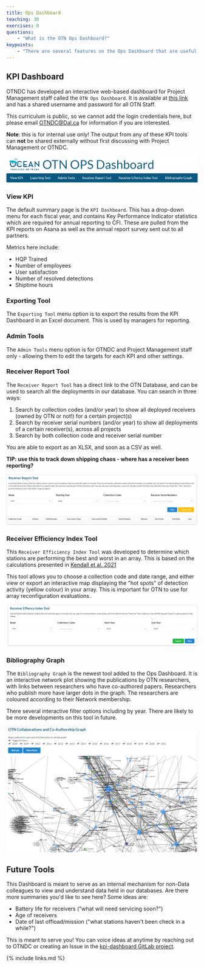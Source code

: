 ```yaml
---
title: Ops Dashboard
teaching: 30
exercises: 0
questions:
    - "What is the OTN Ops Dashboard?"
keypoints:
    - "There are several features on the Ops Dashboard that are useful to the Field team"
---
```

## KPI Dashboard

OTNDC has developed an interactive web-based dashboard for Project Management staff called the `OTN Ops Dashboard`. It is available at [this link](https://ops.oceantrack.org/kpiDashboard/login?next=/kpiDashboard/viewKPI) and has a shared username and password for all OTN Staff.

This curriculum is public, so we cannot add the login credentials here, but please email OTNDC@Dal.ca for information if you are interested.

**Note**: this is for internal use only! The output from any of these KPI tools can **not** be shared externally without first discussing with Project Management or OTNDC.

![Dashboard Banner](/fig/dashboard_banner_updated.PNG)

### View KPI

The default summary page is the `KPI Dashboard`. This has a drop-down menu for each fiscal year, and contains Key Performance Indicator statistics which are required for annual reporting to CFI. These are pulled from the KPI reports on Asana as well as the annual report survey sent out to all partners.

Metrics here include:
- HQP Trained
- Number of employees
- User satisfaction
- Number of resolved detections
- Shiptime hours

### Exporting Tool

The `Exporting Tool` menu option is to export the results from the KPI Dashboard in an Excel document. This is used by managers for reporting.

### Admin Tools

The `Admin Tools` menu option is for OTNDC and Project Management staff only - allowing them to edit the targets for each KPI and other settings.

### Receiver Report Tool

The `Receiver Report Tool` has a direct link to the OTN Database, and can be used to search all the deployments in our database. You can search in three ways:

1. Search by collection codes (and/or year) to show all deployed receivers (owned by OTN or not!) for a certain project(s)
1. Search by receiver serial numbers (and/or year) to show all deployments of a certain receiver(s), across all projects
1. Search by both collection code and receiver serial number

You are able to export as an XLSX, and soon as a CSV as well.

**TIP: use this to track down shipping chaos - where has a receiver been reporting?**

![Receiver Report Tool](/fig/receiver_report_tool_updated.PNG)

### Receiver Efficiency Index Tool

This `Receiver Efficiency Index Tool` was developed to determine which stations are performing the best and worst in an array. This is based on the calculations presented in [Kendall et al. 2021](https://doi.org/10.1016/j.fishres.2020.105802)

This tool allows you to choose a collection code and date range, and either view or export an interactive map displaying the "hot spots" of detection activity (yellow colour) in your array. This is important for OTN to use for array reconfiguration evaluations.

![Receiver Efficiency Index Tool](/fig/rei_tool_updated.PNG)

### Bibliography Graph

The `Bibliography Graph` is the newest tool added to the Ops Dashboard. It is an interactive network plot showing the publications by OTN researchers, with links between researchers who have co-authored papers. Researchers who publish more have larger dots in the graph. The researchers are coloured according to their Network membership.

There several interactive filter options including by year. There are likely to be more developments on this tool in future.

![Bibliography Graph](/fig/biblio_tool.PNG)

## Future Tools

This Dashboard is meant to serve as an internal mechanism for non-Data colleagues to view and understand data held in our databases. Are there more summaries you'd like to see here? Some ideas are:

- Battery life for receivers ("what will need servicing soon?")
- Age of receivers 
- Date of last offload/mission ("what stations haven't been check in a while?")

This is meant to serve you! You can voice ideas at anytime by reaching out to OTNDC or creating an Issue in the [kpi-dashboard GitLab project](https://gitlab.oceantrack.org/otndc/kpi-dashboard/-/issues).

{% include links.md %}
